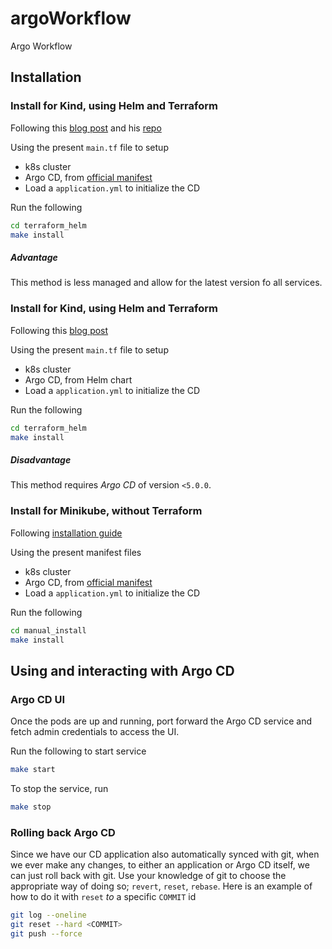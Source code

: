 # argoWorkflow
Argo Workflow

## Installation

### Install for Kind, using Helm and Terraform
Following this [blog post](https://betterprogramming.pub/how-to-set-up-argo-cd-with-terraform-to-implement-pure-gitops-d5a1d797926a) and his [repo](https://github.com/bharatmicrosystems/argo-cd-example/blob/main/terraform/main.tf)

Using the present `main.tf` file to setup
* k8s cluster
* Argo CD, from [official manifest](https://raw.githubusercontent.com/argoproj/argo-cd/stable/manifests/install.yaml)
* Load a `application.yml` to initialize the CD

Run the following
```bash
cd terraform_helm
make install
```

##### Advantage
This method is less managed and allow for the latest version fo all services.

### Install for Kind, using Helm and Terraform
Following this [blog post](https://piotrminkowski.com/2022/06/28/manage-kubernetes-cluster-with-terraform-and-argo-cd/)

Using the present `main.tf` file to setup
* k8s cluster
* Argo CD, from Helm chart
* Load a `application.yml` to initialize the CD

Run the following
```bash
cd terraform_helm
make install
```

##### Disadvantage
This method requires *Argo CD* of version `<5.0.0`.

### Install for Minikube, without Terraform
Following [installation guide](https://argo-cd.readthedocs.io/en/stable/getting_started/#1-install-argo-cd)

Using the present manifest files
* k8s cluster
* Argo CD, from [official manifest](https://raw.githubusercontent.com/argoproj/argo-cd/stable/manifests/install.yaml)
* Load a `application.yml` to initialize the CD

Run the following
```bash
cd manual_install
make install
```

## Using and interacting with Argo CD

### Argo CD UI
Once the pods are up and running, port forward the Argo CD service and fetch admin credentials to access the UI.

Run the following to start service
```bash
make start
```
To stop the service, run
```bash
make stop
```

### Rolling back Argo CD
Since we have our CD application also automatically synced with git, when we ever make any changes, to either an application or Argo CD itself, we can just roll back with git. Use your knowledge of git to choose the appropriate way of doing so; `revert`, `reset`, `rebase`. Here is an example of how to do it with `reset` *to* a specific `COMMIT` id
```bash
git log --oneline
git reset --hard <COMMIT>
git push --force
```
